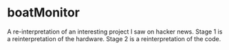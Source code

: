 # boatMonitor
A re-interpretation of an interesting project I saw on hacker news. Stage 1 is a reinterpretation of the hardware. Stage 2 is a reinterpretation of the code.
